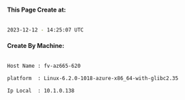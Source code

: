
   
#### This Page Create at:

```bash

2023-12-12 - 14:25:07 UTC

```

#### Create By Machine:

```bash

Host Name : fv-az665-620

platform  : Linux-6.2.0-1018-azure-x86_64-with-glibc2.35

Ip Local  : 10.1.0.138

```


